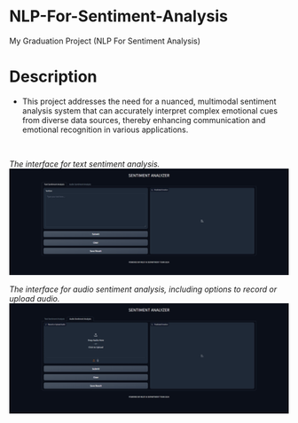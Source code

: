 # NLP-For-Sentiment-Analysis
My Graduation Project (NLP For Sentiment Analysis)


# Description

- This project addresses the need for a nuanced, multimodal sentiment analysis system that can accurately interpret complex emotional cues from diverse data sources, thereby enhancing communication and emotional recognition in various applications.
<br/>

*The interface for text sentiment analysis.*
![Text Sentiment Analysis Interface](https://github.com/AhmedAbozaid94/NLP-For-Sentiment-Analysis/blob/main/User%20Interface/Screenshot%202024-05-01%20232714.png)


*The interface for audio sentiment analysis, including options to record or upload audio.*
![Audio Sentiment Analysis Interface](https://github.com/AhmedAbozaid94/NLP-For-Sentiment-Analysis/blob/main/User%20Interface/Screenshot%202024-05-01%20232730.png)
